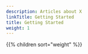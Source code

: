 ```yaml
---
description: Articles about X
linkTitle: Getting Started
title: Getting Started
weight: 1
---
```


{{% children sort="weight" %}}